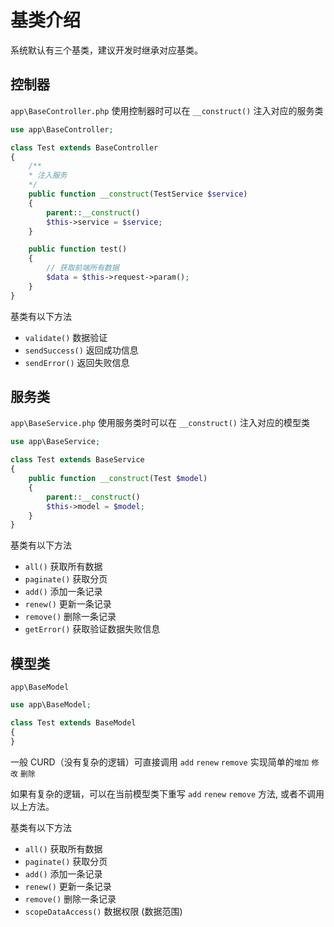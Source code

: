 # 基类介绍
系统默认有三个基类，建议开发时继承对应基类。

## 控制器
`app\BaseController.php`
使用控制器时可以在 `__construct()` 注入对应的服务类

```php
use app\BaseController;

class Test extends BaseController
{   
    /**
    * 注入服务
    */
    public function __construct(TestService $service)
    {
        parent::__construct()
        $this->service = $service;
    }

    public function test()
    {
        // 获取前端所有数据
        $data = $this->request->param();
    }
}
```

基类有以下方法
* `validate()` 数据验证
* `sendSuccess()` 返回成功信息
* `sendError()` 返回失败信息

## 服务类
`app\BaseService.php`
使用服务类时可以在 `__construct()` 注入对应的模型类

```php
use app\BaseService;

class Test extends BaseService
{
    public function __construct(Test $model)
    {
        parent::__construct()
        $this->model = $model;
    }
}
```

基类有以下方法
* `all()` 获取所有数据
* `paginate()` 获取分页
* `add()` 添加一条记录
* `renew()` 更新一条记录
* `remove()` 删除一条记录
* `getError()` 获取验证数据失败信息

## 模型类
`app\BaseModel`

```php
use app\BaseModel;

class Test extends BaseModel
{
}
```

一般 CURD（没有复杂的逻辑）可直接调用 `add` `renew` `remove` 实现简单的`增加` `修改` `删除`

如果有复杂的逻辑，可以在当前模型类下重写 `add` `renew` `remove` 方法,  或者不调用以上方法。

基类有以下方法
* `all()` 获取所有数据
* `paginate()` 获取分页
* `add()` 添加一条记录
* `renew()` 更新一条记录
* `remove()` 删除一条记录
* `scopeDataAccess()` 数据权限 (数据范围)